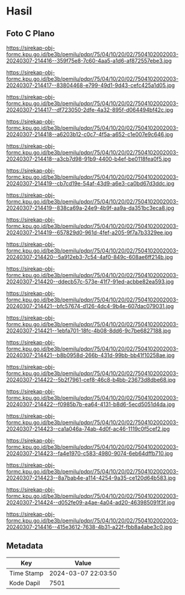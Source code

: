 # Hasil

## Foto C Plano

https://sirekap-obj-formc.kpu.go.id/be3b/pemilu/pdpr/75/04/10/20/02/7504102002003-20240307-214416--359f75e8-7c60-4aa5-a1d6-af872557ebe3.jpg

https://sirekap-obj-formc.kpu.go.id/be3b/pemilu/pdpr/75/04/10/20/02/7504102002003-20240307-214417--83804468-e799-49d1-9d43-cefc425a1d05.jpg

https://sirekap-obj-formc.kpu.go.id/be3b/pemilu/pdpr/75/04/10/20/02/7504102002003-20240307-214417--df723050-2dfe-4a32-895f-d064494bf42c.jpg

https://sirekap-obj-formc.kpu.go.id/be3b/pemilu/pdpr/75/04/10/20/02/7504102002003-20240307-214418--a6203b12-c0c7-4f5a-a652-c1e007e9c646.jpg

https://sirekap-obj-formc.kpu.go.id/be3b/pemilu/pdpr/75/04/10/20/02/7504102002003-20240307-214418--a3cb7d98-91b9-4400-b4ef-be0118fea0f5.jpg

https://sirekap-obj-formc.kpu.go.id/be3b/pemilu/pdpr/75/04/10/20/02/7504102002003-20240307-214419--cb7cd19e-54af-43d9-a6e3-ca0bd67d3ddc.jpg

https://sirekap-obj-formc.kpu.go.id/be3b/pemilu/pdpr/75/04/10/20/02/7504102002003-20240307-214419--838ca69a-24e9-4b9f-aa9a-da351bc3eca8.jpg

https://sirekap-obj-formc.kpu.go.id/be3b/pemilu/pdpr/75/04/10/20/02/7504102002003-20240307-214419--657829d0-961d-4fef-a205-9f7a7b3329ee.jpg

https://sirekap-obj-formc.kpu.go.id/be3b/pemilu/pdpr/75/04/10/20/02/7504102002003-20240307-214420--5a912eb3-7c54-4af0-849c-608ae6ff214b.jpg

https://sirekap-obj-formc.kpu.go.id/be3b/pemilu/pdpr/75/04/10/20/02/7504102002003-20240307-214420--ddecb57c-573e-41f7-91ed-acbbe82ea593.jpg

https://sirekap-obj-formc.kpu.go.id/be3b/pemilu/pdpr/75/04/10/20/02/7504102002003-20240307-214421--bfc57674-d126-4dc4-9b4e-607dac079031.jpg

https://sirekap-obj-formc.kpu.go.id/be3b/pemilu/pdpr/75/04/10/20/02/7504102002003-20240307-214421--1ebfa701-18fc-4b08-8dd6-9c7be6827188.jpg

https://sirekap-obj-formc.kpu.go.id/be3b/pemilu/pdpr/75/04/10/20/02/7504102002003-20240307-214421--b8b0958d-266b-431d-99bb-bb41f10258ae.jpg

https://sirekap-obj-formc.kpu.go.id/be3b/pemilu/pdpr/75/04/10/20/02/7504102002003-20240307-214422--5b2f7961-cef8-46c8-b4bb-23673d8dbe68.jpg

https://sirekap-obj-formc.kpu.go.id/be3b/pemilu/pdpr/75/04/10/20/02/7504102002003-20240307-214422--f0985b7b-ea64-4131-b8d6-5ecd5051d4da.jpg

https://sirekap-obj-formc.kpu.go.id/be3b/pemilu/pdpr/75/04/10/20/02/7504102002003-20240307-214423--ca1a046a-74ab-4d0f-ac46-1119c0f5cef2.jpg

https://sirekap-obj-formc.kpu.go.id/be3b/pemilu/pdpr/75/04/10/20/02/7504102002003-20240307-214423--fa4e1970-c583-4980-9074-6eb64dffb710.jpg

https://sirekap-obj-formc.kpu.go.id/be3b/pemilu/pdpr/75/04/10/20/02/7504102002003-20240307-214423--8a7bab4e-a114-4254-9a35-ce120d64b583.jpg

https://sirekap-obj-formc.kpu.go.id/be3b/pemilu/pdpr/75/04/10/20/02/7504102002003-20240307-214424--d052fe09-a4ae-4a04-ad20-463985091f3f.jpg

https://sirekap-obj-formc.kpu.go.id/be3b/pemilu/pdpr/75/04/10/20/02/7504102002003-20240307-214416--415e3612-7638-4b31-a22f-fbb8a4abe3c0.jpg


## Metadata

| Key        | Value               |
| ---------- | ------------------- |
| Time Stamp | 2024-03-07 22:03:50 |
| Kode Dapil | 7501                |



